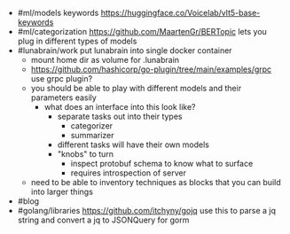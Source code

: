 - #ml/models keywords https://huggingface.co/Voicelab/vlt5-base-keywords
- #ml/categorization https://github.com/MaartenGr/BERTopic lets you plug in different types of models
- #lunabrain/work put lunabrain into single docker container
	- mount home dir as volume for .lunabrain
	- https://github.com/hashicorp/go-plugin/tree/main/examples/grpc use grpc plugin?
	- you should be able to play with different models and their parameters easily
		- what does an interface into this look like?
			- separate tasks out into their types
				- categorizer
				- summarizer
			- different tasks will have their own models
			- "knobs" to turn
				- inspect protobuf schema to know what to surface
				- requires introspection of server
	- need to be able to inventory techniques as blocks that you can build into larger things
- #blog
- #golang/libraries https://github.com/itchyny/gojq use this to parse a jq string and convert a jq to JSONQuery for gorm